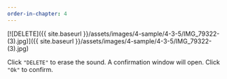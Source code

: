 ```yaml
---
order-in-chapter: 4
---
```


[![DELETE]({{ site.baseurl }}/assets/images/4-sample/4-3-5/IMG_79322-(3).jpg)]({{
site.baseurl }}/assets/images/4-sample/4-3-5/IMG_79322-(3).jpg)

Click `"DELETE"` to erase the sound. A confirmation window will open.
Click `"Ok"` to confirm.
